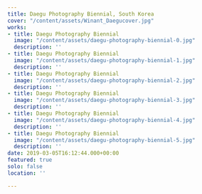 ```yaml
---
title: Daegu Photography Biennial, South Korea
cover: "/content/assets/Winant_Daegucover.jpg"
works:
- title: Daegu Photography Biennial
  image: "/content/assets/daegu-photography-biennial-0.jpg"
  description: ''
- title: Daegu Photography Biennial
  image: "/content/assets/daegu-photography-biennial-1.jpg"
  description: ''
- title: Daegu Photography Biennial
  image: "/content/assets/daegu-photography-biennial-2.jpg"
  description: ''
- title: Daegu Photography Biennial
  image: "/content/assets/daegu-photography-biennial-3.jpg"
  description: ''
- title: Daegu Photography Biennial
  image: "/content/assets/daegu-photography-biennial-4.jpg"
  description: ''
- title: Daegu Photography Biennial
  image: "/content/assets/daegu-photography-biennial-5.jpg"
  description: ''
date: 2019-03-05T16:12:44.000+00:00
featured: true
solo: false
location: ''

---
```


